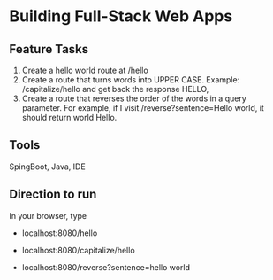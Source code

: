 # Building Full-Stack Web Apps

## Feature Tasks
1. Create a hello world route at /hello
2. Create a route that turns words into UPPER CASE. Example: /capitalize/hello 
and get back the response HELLO,
3. Create a route that reverses the order of the words in a query parameter. 
For example, if I visit /reverse?sentence=Hello world, it should return world Hello.

## Tools
SpingBoot, Java, IDE

## Direction to run
In your browser, type 
- localhost:8080/hello 
- localhost:8080/capitalize/hello 

- localhost:8080/reverse?sentence=hello world